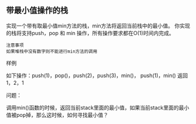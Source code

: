## 带最小值操作的栈

实现一个带有取最小值min方法的栈，min方法将返回当前栈中的最小值。
你实现的栈将支持push，pop 和 min 操作，所有操作要求都在O(1)时间内完成。

```
注意事项 
如果堆栈中没有数字则不能进行min方法的调用
```

样例 

如下操作：push(1)，pop()，push(2)，push(3)，min()， push(1)，min() 返回 1，2，1

问题：

调用min()函数的时候，返回当前stack里面的最小值，如果当前stack里面的最小值被pop掉，那么这时候，如何寻找最小值？